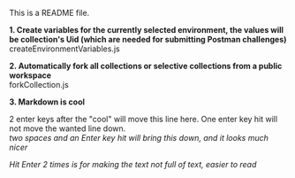 This is a README file.

**1. Create variables for the currently selected environment, the values will be collection's Uid (which are needed for submitting Postman challenges)**  
createEnvironmentVariables.js

**2. Automatically fork all collections or selective collections from a public workspace**  
forkCollection.js

**3. Markdown is cool**

2 enter keys after the "cool" will move this line here.
One enter key hit will not move the wanted line down.  
*two spaces and an Enter key hit will bring this down, and it looks much nicer*

*Hit Enter 2 times is for making the text not full of text, easier to read*
